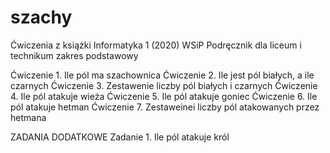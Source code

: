# szachy
Ćwiczenia z książki Informatyka 1 (2020) WSiP Podręcznik dla liceum i technikum zakres podstawowy 

Ćwiczenie 1. Ile pól ma szachownica
Ćwiczenie 2. Ile jest pól białych, a ile czarnych
Ćwiczenie 3. Zestawenie liczby pól białych i czarnych 
Ćwiczenie 4. Ile pól atakuje wieża
Ćwiczenie 5. Ile pól atakuje goniec
Ćwiczenie 6. Ile pól atakuje hetman
Ćwiczenie 7. Zestaweinei liczby pól atakowanych przez hetmana

ZADANIA DODATKOWE
Zadanie 1. Ile pól atakuje król
